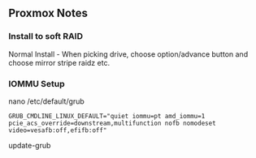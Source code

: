 ## Proxmox Notes

### Install to soft RAID

Normal Install - When picking drive, choose option/advance button and choose mirror stripe raidz etc.

### IOMMU Setup

nano /etc/default/grub
```
GRUB_CMDLINE_LINUX_DEFAULT="quiet iommu=pt amd_iommu=1 pcie_acs_override=downstream,multifunction nofb nomodeset video=vesafb:off,efifb:off"
```
update-grub
